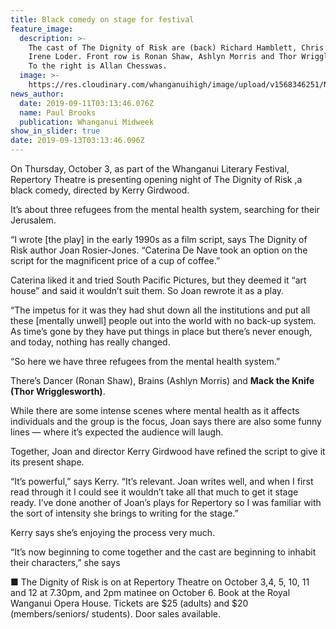 ```yaml
---
title: Black comedy on stage for festival
feature_image:
  description: >-
    The cast of The Dignity of Risk are (back) Richard Hamblett, Chris Stedman,
    Irene Loder. Front row is Ronan Shaw, Ashlyn Morris and Thor Wrigglesworth.
    To the right is Allan Chesswas.
  image: >-
    https://res.cloudinary.com/whanganuihigh/image/upload/v1568346251/News/Thor_Wrigglesworth.Midweek_11.9.19.jpg
news_author:
  date: 2019-09-11T03:13:46.076Z
  name: Paul Brooks
  publication: Whanganui Midweek
show_in_slider: true
date: 2019-09-13T03:13:46.096Z
---
```

On Thursday, October 3, as part of the Whanganui Literary Festival, Repertory Theatre is presenting opening night of The Dignity of Risk ,a black comedy, directed by Kerry Girdwood.

It’s about three refugees from the mental health system, searching for their Jerusalem.

“I wrote \[the play] in the early 1990s as a film script, says The Dignity of Risk author Joan Rosier-Jones. “Caterina De Nave took an option on the script for the magnificent price of a cup of coffee.”

Caterina liked it and tried South Pacific Pictures, but they deemed it “art house” and said it wouldn’t suit them. So Joan rewrote it as a play.

“The impetus for it was they had shut down all the institutions and put all these \[mentally unwell] people out into the world with no back-up system. As time’s gone by they have put things in place but there’s never enough, and today, nothing has really changed.

“So here we have three refugees from the mental health system.”

There’s Dancer (Ronan Shaw), Brains (Ashlyn Morris) and **Mack the Knife (Thor Wrigglesworth)**.

While there are some intense scenes where mental health as it affects individuals and the group is the focus, Joan says there are also some funny lines — where it’s expected the audience will laugh.

Together, Joan and director Kerry Girdwood have refined the script to give it its present shape.

“It’s powerful,” says Kerry. “It’s relevant. Joan writes well, and when I first read through it I could see it wouldn’t take all that much to get it stage ready. I’ve done another of Joan’s plays for Repertory so I was familiar with the sort of intensity she brings to writing for the stage.”

Kerry says she’s enjoying the process very much.

“It’s now beginning to come together and the cast are beginning to inhabit their characters,” she says  

■ The Dignity of Risk is on at Repertory Theatre on October 3,4, 5, 10, 11 and 12 at 7.30pm, and 2pm matinee on October 6. Book at the Royal Wanganui Opera House. Tickets are $25 (adults) and $20 (members/seniors/ students). Door sales available.
